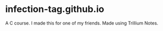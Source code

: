 # infection-tag.github.io
A C course. I made this for one of my friends. Made using Trillium Notes.
